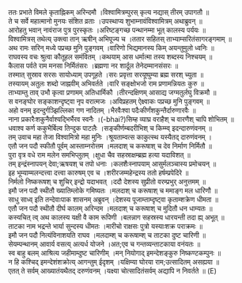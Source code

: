 

  
ततः प्रभाते विमले कृताह्निकम् अरिन्दमौ ।विश्वामित्रम्पुरस् कृत्य नद्यास् तीरम् उपागतौ  ॥   
ते च सर्वे महात्मानो मुनयः संशित व्रताः ।उपस्थाप्य शुभाम्नावंविश्वामित्रम् अथाब्रुवन्  ॥   
आरोहतु भवान् नावंराज पुत्र पुरस्कृतः ।अरिष्टङ्गच्छ पन्थानम्मा भूत् कालस्य पर्ययः  ॥   
विश्वामित्रस् तथेत्य् उक्त्वा तान् ऋषीन् अभिपूज्य च ।ततार सहितस् ताभ्याम्सरितंसागरङ्गमाम्  ॥   
अथ रामः सरिन् मध्ये पप्रच्छ मुनि पुङ्गवम् ।वारिणो भिद्यमानस्य किम् अयन्तुमुलो ध्वनिः  ॥   
राघवस्य वचः श्रुत्वा कौतूहल समंवितम् ।कथयाम् आस धर्मात्मा तस्य शब्दस्य निश्चयम्  ॥   
कैलास पर्वते राम मनसा निर्मितंसरः ।ब्रह्मणा नर शार्दूल तेनेदम्मानसंसरः  ॥   
तस्मात् सुस्राव सरसः सायोध्याम् उपगूहते ।सरः प्रवृत्ता सरयूष्पुम्या ब्रह्म सरश् च्युता  ॥   
तस्यायम् अतुलः शब्दो जाह्नवीम् अभिवर्तते ।वारि सङ्क्षोभजो राम प्रणामन्नियतः कुरु  ॥   
ताभ्याम्तु ताव् उभौ कृत्वा प्रणामम् अतिधार्मिकौ ।तीरन्दक्षिणम् आसाद्य जग्मतुर्लघु विक्रमौ  ॥   
स वनङ्घोर सङ्काशन्दृष्ट्वा नृप वरात्मजः ।अविप्रहतम् ऐक्ष्वाकः पप्रच्छ मुनि पुङ्गवम्  ॥   
अहो वनम् इदन्दुर्गञ्झिल्लिका गण नादितम् ।भैरवैःश्वा पदैःकीर्णंशकुन्तैर्दारुणारवैः  ॥   
नाना प्रकारैःशकुनैर्वाश्यद्भिर्भैरव स्वनैः ।(-bhai?)सिम्ह व्याघ्र वराहैश् च वारणैश् चापि शोभितम्  ॥   
धवाश्व कर्ण ककुभैर्बिल्व तिन्दुक पाटलैः ।सङ्कीर्णम्बदरीभिश् च किम्म्व् इदन्दारुणंवनम्  ॥   
तम् उवाच महा तेजा विश्वामित्रो महा मुनिः ।श्रूयताम्वत्स काकुत्स्थ यस्यैतद् दारुणंवनम् ।  
एतौ जन पदौ स्फीतौ पूर्वम् आस्ताम्नरोत्तम ।मलदाश् च करूषाश् च देव निर्माण निर्मितौ  ॥   
पुरा वृत्र वधे राम मलेन समभिप्लुतम् ।क्षुधा चैव सहस्राक्षम्ब्रह्म हत्या यदाविशत्  ॥   
तम् इन्द्रंस्नापयन् देवा;ऋषयश् च तपो धनाः ।कलशैःस्नापयाम् आसुर्मलञ्चास्य प्रमोचयन्  ॥   
इह भूम्याम्मलन्दत्त्वा दत्त्वा कारुषम् एव च ।शरीरजम्महेन्द्रस्य ततो हर्षम्प्रपेदिरे  ॥   
निर्मलो निष्करूषश् च शुचिर् इन्द्रो यदाभवत् ।ददौ देशस्य सुप्रीतो वरम्प्रभुर् अनुत्तमम्  ॥   
इमौ जन पदौ स्थीतौ ख्यातिम्लोके गमिष्यतः ।मलदाश् च करूषाश् च ममाङ्ग मल धारिणौ  ॥   
साधु साध्व् इति तन्देवाःपाक शासनम् अब्रुवन् ।देशस्य पूजाम्ताम्दृष्ट्वा कृताम्शक्रेण धीमता  ॥   
एतौ जन पदौ स्थीतौ दीर्घ कालम् अरिन्दम ।मलदाश् च करूषाश् च मुदितौ धन धाम्यतः  ॥   
कस्यचित् त्व् अथ कालस्य यक्षी वै काम रूपिणी ।बलन्नाग सहस्रस्य धारयन्ती तदा ह्य् अभूत्  ॥   
ताटका नाम भद्रन्ते भार्या सुन्दस्य धीमतः ।मारीचो राक्षसः पुत्रो यस्याःशक्र पराक्रमः  ॥   
इमौ जन पदौ नित्यंविनाशयति राघव ।मलदाम्श् च करूषाम्श् च ताटका दुष्ट चारिणी  ॥   
सेयम्पन्थानम् आवार्य वसत्य् अत्यर्ध योजने ।अत;एव च गन्तव्यन्ताटकाया वनंयतः  ॥   
स्व बाहु बलम् आश्रित्य जहीमाम्दुष्ट चारिणीम् ।मन् नियोगाद् इमन्देशङ्कुरु निष्कण्टकम्पुनः  ॥   
न हि कश्चिद् इमन्देशंशक्रोत्य् आगन्तुम् ईदृशम् ।यक्षिम्या घोरया राम;उत्सादितम् असह्यया  ॥   
एतत् ते सर्वम् आख्यातंयथैतद् दरुणंवनम् ।यक्ष्या चोत्सादितंसर्वम् अद्यापि न निवर्तते  ॥ (E)  

